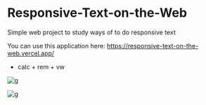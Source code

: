 # Responsive-Text-on-the-Web

Simple web project to study ways of to do responsive text

You can use this application here: https://responsive-text-on-the-web.vercel.app/

- calc + rem + vw

![g](images/CPT2203171947-1149x740.gif)

![g](images/CPT2203232105-1149x740.gif)
